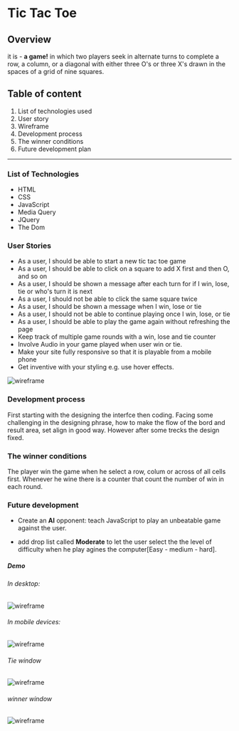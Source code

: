 # Tic Tac Toe

## Overview

it is - **a game!** in which two players seek in alternate turns to complete a row, a column, or a diagonal with either three O's or three X's drawn in the spaces of a grid of nine squares.

## Table of content

1. List of technologies used
2. User story
3. Wireframe
4. Development process
5. The winner conditions
6. Future development plan

----------------------------

### List of Technologies

* HTML
* CSS
* JavaScript
* Media Query
* JQuery
* The Dom

### User Stories

* As a user, I should be able to start a new tic tac toe game
* As a user, I should be able to click on a square to add X first and then O, and so on
* As a user, I should be shown a message after each turn for if I win, lose, tie or who's turn it is next
* As a user, I should not be able to click the same square twice
* As a user, I should be shown a message when I win, lose or tie
* As a user, I should not be able to continue playing once I win, lose, or tie
* As a user, I should be able to play the game again without refreshing the page
* Keep track of multiple game rounds with a win, lose and tie counter
* Involve Audio in your game played when user win or tie.
* Make your site fully responsive so that it is playable from a mobile phone
* Get inventive with your styling e.g. use hover effects.

![wireframe](wairefram-1.png)

### Development process

First starting with the designing the interfce then coding.
Facing some challenging in the designing phrase, how to make the flow of the bord and result area, set align in good way. However after some trecks the design fixed.

### The winner conditions

The player win the game when he select a row, colum or across of all cells first. Whenever he wine there is a counter that count the number of win in each round.

### Future development

* Create an **AI** opponent: teach JavaScript to play an unbeatable game against the user.

* add drop list called **Moderate** to let the user select the the level of difficulty when he play agines the computer[Easy - medium - hard]. 

##### Demo

###### In desktop:
![wireframe](sources/desktop.png)

###### In mobile devices:

![wireframe](sources/mobile.png)

###### Tie window
![wireframe](sources/tiewindow.png)

###### winner window

![wireframe](sources/winnerwindow.png)